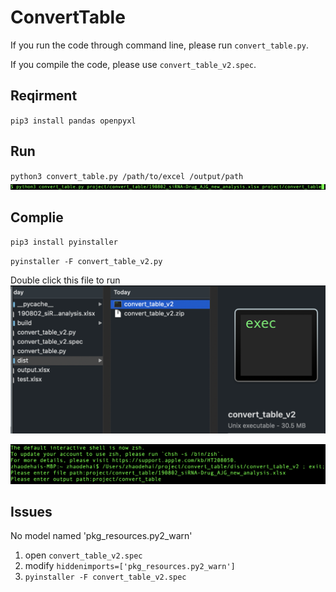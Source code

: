 # ConvertTable

If you run the code through command line, please run `convert_table.py`.

If you compile the code, please use `convert_table_v2.spec`.

## Reqirment
`pip3 install pandas openpyxl`

## Run
`python3 convert_table.py /path/to/excel /output/path`
![](https://github.com/DehaiZhao/ConvertTable/blob/master/Images/WechatIMG108.png)

## Complie
`pip3 install pyinstaller`

`pyinstaller -F convert_table_v2.py`

Double click this file to run
![](https://github.com/DehaiZhao/ConvertTable/blob/master/Images/WechatIMG109.png)

![](https://github.com/DehaiZhao/ConvertTable/blob/master/Images/WX20200511-215727%402x.png)

## Issues
No model named 'pkg_resources.py2_warn'

1. open `convert_table_v2.spec`
2. modify `hiddenimports=['pkg_resources.py2_warn']`
3. `pyinstaller -F convert_table_v2.spec`
